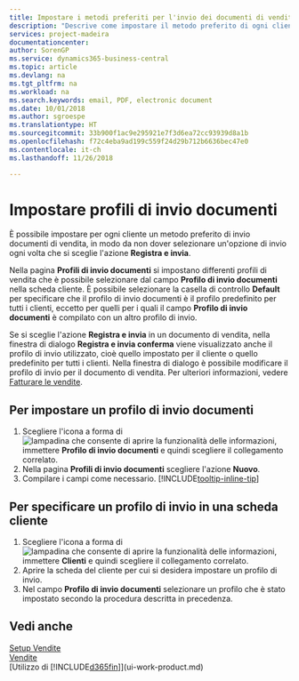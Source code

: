 ```yaml
---
title: Impostare i metodi preferiti per l'invio dei documenti di vendita | Documenti Microsoft
description: "Descrive come impostare il metodo preferito di ogni cliente per l'invio dei documenti di vendita, ad esempio e-mail, PDF, documento elettronico, e così via."
services: project-madeira
documentationcenter: 
author: SorenGP
ms.service: dynamics365-business-central
ms.topic: article
ms.devlang: na
ms.tgt_pltfrm: na
ms.workload: na
ms.search.keywords: email, PDF, electronic document
ms.date: 10/01/2018
ms.author: sgroespe
ms.translationtype: HT
ms.sourcegitcommit: 33b900f1ac9e295921e7f3d6ea72cc93939d8a1b
ms.openlocfilehash: f72c4eba9ad199c559f24d29b712b6636bec47e0
ms.contentlocale: it-ch
ms.lasthandoff: 11/26/2018

---
```

# <a name="set-up-document-sending-profiles"></a>Impostare profili di invio documenti
È possibile impostare per ogni cliente un metodo preferito di invio documenti di vendita, in modo da non dover selezionare un'opzione di invio ogni volta che si sceglie l'azione **Registra e invia**.

Nella pagina **Profili di invio documenti** si impostano differenti profili di vendita che è possibile selezionare dal campo **Profilo di invio documenti** nella scheda cliente. È possibile selezionare la casella di controllo **Default** per specificare che il profilo di invio documenti è il profilo predefinito per tutti i clienti, eccetto per quelli per i quali il campo **Profilo di invio documenti** è compilato con un altro profilo di invio.

Se si sceglie l'azione **Registra e invia** in un documento di vendita, nella finestra di dialogo **Registra e invia conferma** viene visualizzato anche il profilo di invio utilizzato, cioè quello impostato per il cliente o quello predefinito per tutti i clienti. Nella finestra di dialogo è possibile modificare il profilo di invio per il documento di vendita. Per ulteriori informazioni, vedere [Fatturare le vendite](sales-how-invoice-sales.md).

## <a name="to-set-up-a-document-sending-profile"></a>Per impostare un profilo di invio documenti
1. Scegliere l'icona a forma di ![lampadina che consente di aprire la funzionalità delle informazioni](media/ui-search/search_small.png "Informazioni sull'operazione che si desidera eseguire"), immettere **Profilo di invio documenti** e quindi scegliere il collegamento correlato.
2. Nella pagina **Profili di invio documenti** scegliere l'azione **Nuovo**.
3. Compilare i campi come necessario. [!INCLUDE[tooltip-inline-tip](includes/tooltip-inline-tip_md.md)]

## <a name="to-specify-a-sending-profile-on-a-customer-card"></a>Per specificare un profilo di invio in una scheda cliente
1. Scegliere l'icona a forma di ![lampadina che consente di aprire la funzionalità delle informazioni](media/ui-search/search_small.png "Informazioni sull'operazione che si desidera eseguire"), immettere **Clienti** e quindi scegliere il collegamento correlato.
2. Aprire la scheda del cliente per cui si desidera impostare un profilo di invio.
3. Nel campo **Profilo di invio documenti** selezionare un profilo che è stato impostato secondo la procedura descritta in precedenza.

## <a name="see-also"></a>Vedi anche
[Setup Vendite](sales-setup-sales.md)  
[Vendite](sales-manage-sales.md)  
[Utilizzo di [!INCLUDE[d365fin](includes/d365fin_md.md)]](ui-work-product.md)

